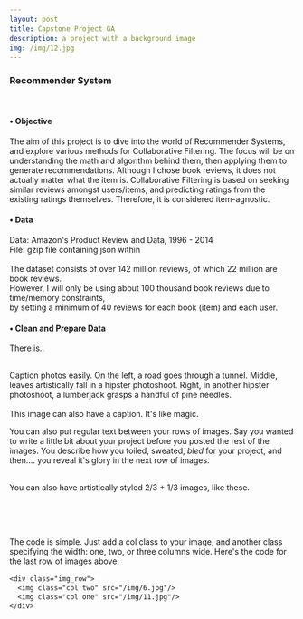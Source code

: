 ```yaml
---
layout: post
title: Capstone Project GA
description: a project with a background image
img: /img/12.jpg
---
```



<h3>Recommender System</h3>
<br/>

<h4>• Objective</h4>
<p>The aim of this project is to dive into the world of Recommender Systems, and explore
	various methods for Collaborative Filtering. The focus will be on understanding the math
	and algorithm behind them, then applying them to generate recommendations. Although I
	chose book reviews, it does not actually matter what the item is. Collaborative Filtering
	is based on seeking similar reviews amongst users/items, and predicting ratings from the
	existing ratings themselves. Therefore, it is considered item-agnostic.


<h4>• Data</h4>
<p>Data: Amazon's Product Review and Data, 1996 - 2014<br>
File: gzip file containing json within<br>
<br>
The dataset consists of over 142 million reviews, of which 22 million are book reviews.<br>
However, I will only be using about 100 thousand book reviews due to time/memory constraints,<br>
by setting a minimum of 40 reviews for each book (item) and each user.</p>

<h4>• Clean and Prepare Data</h4>
<p>There is..</p>

<div class="img_row">
	<img class="col one" src="{{ site.baseurl }}/img/1.jpg" alt="" title="example image"/>
	<img class="col one" src="{{ site.baseurl }}/img/2.jpg" alt="" title="example image"/>
	<img class="col one" src="{{ site.baseurl }}/img/3.jpg" alt="" title="example image"/>
</div>
<div class="col three caption">
	Caption photos easily. On the left, a road goes through a tunnel. Middle, leaves artistically fall in a hipster photoshoot. Right, in another hipster photoshoot, a lumberjack grasps a handful of pine needles.
</div>
<div class="img_row">
	<img class="col three" src="{{ site.baseurl }}/img/5.jpg" alt="" title="example image"/>
</div>
<div class="col three caption">
	This image can also have a caption. It's like magic. 
</div>

You can also put regular text between your rows of images. Say you wanted to write a little bit about your project before you posted the rest of the images. You describe how you toiled, sweated, *bled* for your project, and then.... you reveal it's glory in the next row of images.


<div class="img_row">
	<img class="col two" src="{{ site.baseurl }}/img/6.jpg" alt="" title="example image"/>
	<img class="col one" src="{{ site.baseurl }}/img/11.jpg" alt="" title="example image"/>
</div>
<div class="col three caption">
	You can also have artistically styled 2/3 + 1/3 images, like these.
</div>


<br/><br/><br/>


The code is simple. Just add a col class to your image, and another class specifying the width: one, two, or three columns wide. Here's the code for the last row of images above: 

	<div class="img_row">
	  <img class="col two" src="/img/6.jpg"/>
	  <img class="col one" src="/img/11.jpg"/>
	</div>

